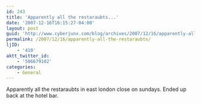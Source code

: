 ```yaml
---
id: 243
title: 'Apparently all the restaraubts...'
date: '2007-12-16T16:15:27-04:00'
layout: post
guid: 'http://www.cyberjunx.com/blog/archives/2007/12/16/apparently-all-the-restaraubts/'
permalink: /2007/12/16/apparently-all-the-restaraubts/
ljID:
    - '410'
aktt_twitter_id:
    - '506679102'
categories:
    - General
---
```


Apparently all the restaraubts in east london close on sundays. Ended up back at the hotel bar.